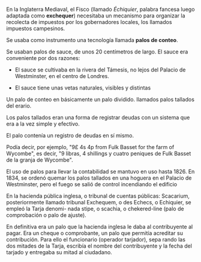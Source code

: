 En la Inglaterra Mediaval, el Fisco (llamado _Échiquier_, palabra
fancesa luego adaptada como **exchequer**) necesitaba un mecanismo para
organizar la recolecta de impuestos por los gobernadores locales, los
llamados impuestos campesinos.

Se usaba como instrumento una tecnología llamada **palos de conteo**.

Se usaban palos de sauce, de unos 20 centímetros de largo. El sauce era
conveniente por dos razones:

- El sauce se cultivaba en la rivera del Támesis, no lejos del Palacio de
Westminster, en el centro de Londres.

- El sauce tiene unas vetas naturales, visibles y distintas


Un palo de conteo en básicamente un palo dividido.
llamados palos tallados del erario.


Los palos tallados eran una forma de registrar deudas con un sistema que
era a la vez simple y efectivo.

El palo contenía un registro de deudas en sí mismo.

Podía decir, por ejemplo, "9£ 4s 4p from Fulk Basset for the farm of Wycombe", es decir, "9 libras, 4 shillings y cuatro peniques de Fulk Basset de la granja de Wycombe". 



El uso de palos para
llevar la contabilidad se mantuvo en uso hasta 1826. En 1834, se ordenó
quemar los palos tallados en una hoguera en el Palacio de Westminster,
pero el fuego se salió de control incendiando el edificio



En la hacienda pública inglesa, o
tribunal de cuentas públicas:
Scacarium, posteriormente llamado
tribunal Exchequem, o des Echecs, o
Echiquier, se empleó la Tarja denomi-
nada stipe, o scachia, o chekered-line
(palo de comprobación o palo de
ajuste). 

En definitiva era un palo que
la hacienda inglesa le daba al contribuyente al pagar. Era un cheque o
comprobante, un palo que permitía
acreditar su contribución. Para ello el
funcionario (operador tarjador), sepa
rando las dos mitades de la Tarja,
escribía el nombre del contribuyente
y la fecha del tarjado y entregaba su
mitad al ciudadano.

